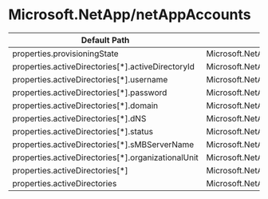 # Microsoft.NetApp/netAppAccounts

| Default Path | Alias |
|---|---|
| properties.provisioningState | Microsoft.NetApp/netAppAccounts/provisioningState |
| properties.activeDirectories[*].activeDirectoryId | Microsoft.NetApp/netAppAccounts/activeDirectories[*].activeDirectoryId |
| properties.activeDirectories[*].username | Microsoft.NetApp/netAppAccounts/activeDirectories[*].username |
| properties.activeDirectories[*].password | Microsoft.NetApp/netAppAccounts/activeDirectories[*].password |
| properties.activeDirectories[*].domain | Microsoft.NetApp/netAppAccounts/activeDirectories[*].domain |
| properties.activeDirectories[*].dNS | Microsoft.NetApp/netAppAccounts/activeDirectories[*].dNS |
| properties.activeDirectories[*].status | Microsoft.NetApp/netAppAccounts/activeDirectories[*].status |
| properties.activeDirectories[*].sMBServerName | Microsoft.NetApp/netAppAccounts/activeDirectories[*].sMBServerName |
| properties.activeDirectories[*].organizationalUnit | Microsoft.NetApp/netAppAccounts/activeDirectories[*].organizationalUnit |
| properties.activeDirectories[*] | Microsoft.NetApp/netAppAccounts/activeDirectories[*] |
| properties.activeDirectories | Microsoft.NetApp/netAppAccounts/activeDirectories |

